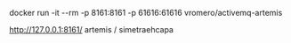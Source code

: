 docker run -it --rm -p 8161:8161 -p 61616:61616 vromero/activemq-artemis

http://127.0.0.1:8161/
artemis / simetraehcapa